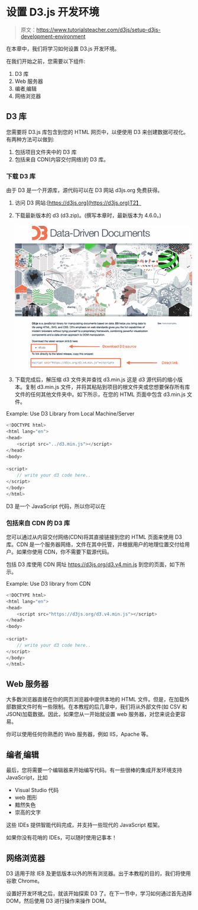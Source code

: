 # 设置 D3.js 开发环境

> 原文：<https://www.tutorialsteacher.com/d3js/setup-d3js-development-environment>

在本章中，我们将学习如何设置 D3.js 开发环境。

在我们开始之前，您需要以下组件:

1.  D3 库
2.  Web 服务器
3.  编者ˌ编辑
4.  网络浏览器

## D3 库

您需要将 D3.js 库包含到您的 HTML 网页中，以便使用 D3 来创建数据可视化。有两种方法可以做到:

1.  包括项目文件夹中的 D3 库
2.  包括来自 CDN(内容交付网络)的 D3 库。

### 下载 D3 库

由于 D3 是一个开源库，源代码可以在 D3 网站 d3js.org 免费获得。

1.  访问 D3 网站:[https://d3js.org](https://d3js.org)T2】
2.  下载最新版本的 d3 (d3.zip)。(撰写本章时，最新版本为 4.6.0。)

    ![](img/916edc9c2a82bd63a5cf009ef5b060fe.png)

3.  下载完成后，解压缩 d3 文件夹并查找 d3.min.js 这是 d3 源代码的缩小版本。复制 d3.min.js 文件，并将其粘贴到项目的根文件夹或您想要保存所有库文件的任何其他文件夹中。如下所示，在您的 HTML 页面中包含 d3.min.js 文件。

Example: Use D3 Library from Local Machine/Server

```js
<!DOCTYPE html>
<html lang="en">
<head>
    <script src="../d3.min.js"></script>
</head>
<body>

<script>
    // write your d3 code here.. 
</script>
</body>
</html>
```

D3 是一个 JavaScript 代码，所以你可以在

### 包括来自 CDN 的 D3 库

您可以通过从内容交付网络(CDN)将其直接链接到您的 HTML 页面来使用 D3 库。CDN 是一个服务器网络，文件在其中托管，并根据用户的地理位置交付给用户。如果你使用 CDN，你不需要下载源代码。

包括 D3 库使用 CDN 网址 https://d3js.org/d3.v4.min.js 到您的页面，如下所示。

Example: Use D3 library from CDN

```js
<!DOCTYPE html>
<html lang="en">
<head>
    <script src="https://d3js.org/d3.v4.min.js"></script>
</head>
<body>

<script>
    // write your d3 code here.. 
</script>
</body>
</html>
```

## Web 服务器

大多数浏览器直接在你的网页浏览器中提供本地的 HTML 文件。但是，在加载外部数据文件时有一些限制。在本教程的后几章中，我们将从外部文件(如 CSV 和 JSON)加载数据。因此，如果您从一开始就设置 web 服务器，对您来说会更容易。

你可以使用任何你熟悉的 Web 服务器，例如 IIS，Apache 等。

## 编者ˌ编辑

最后，您将需要一个编辑器来开始编写代码。有一些很棒的集成开发环境支持 JavaScript，比如

*   Visual Studio 代码
*   web 图形
*   黯然失色
*   崇高的文字

这些 IDEs 提供智能代码完成，并支持一些现代的 JavaScript 框架。

如果你没有花哨的 IDEs，可以随时使用记事本！

## 网络浏览器

D3 适用于除 IE8 及更低版本以外的所有浏览器。出于本教程的目的，我们将使用谷歌 Chrome。

设置好开发环境之后，就该开始探索 D3 了。在下一节中，学习如何通过首先选择 DOM，然后使用 D3 进行操作来操作 DOM。